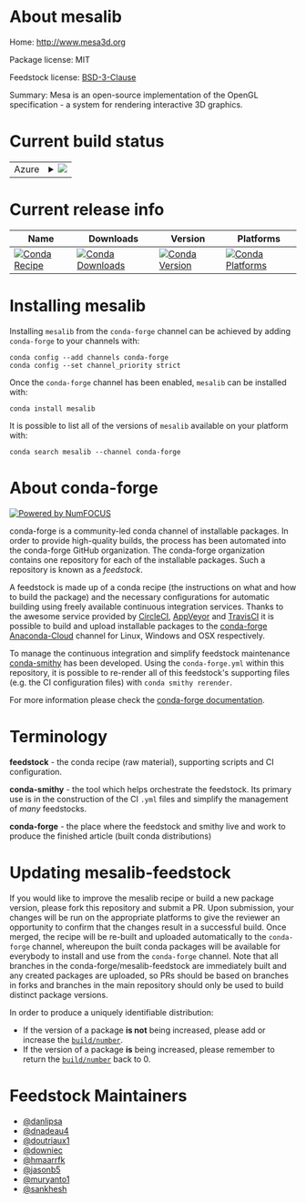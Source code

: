 About mesalib
=============

Home: http://www.mesa3d.org

Package license: MIT

Feedstock license: [BSD-3-Clause](https://github.com/conda-forge/mesalib-feedstock/blob/master/LICENSE.txt)

Summary: Mesa is an open-source implementation of the OpenGL specification - a system for rendering interactive 3D graphics.

Current build status
====================


<table>
    
  <tr>
    <td>Azure</td>
    <td>
      <details>
        <summary>
          <a href="https://dev.azure.com/conda-forge/feedstock-builds/_build/latest?definitionId=3084&branchName=master">
            <img src="https://dev.azure.com/conda-forge/feedstock-builds/_apis/build/status/mesalib-feedstock?branchName=master">
          </a>
        </summary>
        <table>
          <thead><tr><th>Variant</th><th>Status</th></tr></thead>
          <tbody><tr>
              <td>linux_64</td>
              <td>
                <a href="https://dev.azure.com/conda-forge/feedstock-builds/_build/latest?definitionId=3084&branchName=master">
                  <img src="https://dev.azure.com/conda-forge/feedstock-builds/_apis/build/status/mesalib-feedstock?branchName=master&jobName=linux&configuration=linux_64_" alt="variant">
                </a>
              </td>
            </tr><tr>
              <td>linux_aarch64</td>
              <td>
                <a href="https://dev.azure.com/conda-forge/feedstock-builds/_build/latest?definitionId=3084&branchName=master">
                  <img src="https://dev.azure.com/conda-forge/feedstock-builds/_apis/build/status/mesalib-feedstock?branchName=master&jobName=linux&configuration=linux_aarch64_" alt="variant">
                </a>
              </td>
            </tr><tr>
              <td>linux_ppc64le</td>
              <td>
                <a href="https://dev.azure.com/conda-forge/feedstock-builds/_build/latest?definitionId=3084&branchName=master">
                  <img src="https://dev.azure.com/conda-forge/feedstock-builds/_apis/build/status/mesalib-feedstock?branchName=master&jobName=linux&configuration=linux_ppc64le_" alt="variant">
                </a>
              </td>
            </tr><tr>
              <td>osx_64</td>
              <td>
                <a href="https://dev.azure.com/conda-forge/feedstock-builds/_build/latest?definitionId=3084&branchName=master">
                  <img src="https://dev.azure.com/conda-forge/feedstock-builds/_apis/build/status/mesalib-feedstock?branchName=master&jobName=osx&configuration=osx_64_" alt="variant">
                </a>
              </td>
            </tr><tr>
              <td>osx_arm64</td>
              <td>
                <a href="https://dev.azure.com/conda-forge/feedstock-builds/_build/latest?definitionId=3084&branchName=master">
                  <img src="https://dev.azure.com/conda-forge/feedstock-builds/_apis/build/status/mesalib-feedstock?branchName=master&jobName=osx&configuration=osx_arm64_" alt="variant">
                </a>
              </td>
            </tr>
          </tbody>
        </table>
      </details>
    </td>
  </tr>
</table>

Current release info
====================

| Name | Downloads | Version | Platforms |
| --- | --- | --- | --- |
| [![Conda Recipe](https://img.shields.io/badge/recipe-mesalib-green.svg)](https://anaconda.org/conda-forge/mesalib) | [![Conda Downloads](https://img.shields.io/conda/dn/conda-forge/mesalib.svg)](https://anaconda.org/conda-forge/mesalib) | [![Conda Version](https://img.shields.io/conda/vn/conda-forge/mesalib.svg)](https://anaconda.org/conda-forge/mesalib) | [![Conda Platforms](https://img.shields.io/conda/pn/conda-forge/mesalib.svg)](https://anaconda.org/conda-forge/mesalib) |

Installing mesalib
==================

Installing `mesalib` from the `conda-forge` channel can be achieved by adding `conda-forge` to your channels with:

```
conda config --add channels conda-forge
conda config --set channel_priority strict
```

Once the `conda-forge` channel has been enabled, `mesalib` can be installed with:

```
conda install mesalib
```

It is possible to list all of the versions of `mesalib` available on your platform with:

```
conda search mesalib --channel conda-forge
```


About conda-forge
=================

[![Powered by NumFOCUS](https://img.shields.io/badge/powered%20by-NumFOCUS-orange.svg?style=flat&colorA=E1523D&colorB=007D8A)](http://numfocus.org)

conda-forge is a community-led conda channel of installable packages.
In order to provide high-quality builds, the process has been automated into the
conda-forge GitHub organization. The conda-forge organization contains one repository
for each of the installable packages. Such a repository is known as a *feedstock*.

A feedstock is made up of a conda recipe (the instructions on what and how to build
the package) and the necessary configurations for automatic building using freely
available continuous integration services. Thanks to the awesome service provided by
[CircleCI](https://circleci.com/), [AppVeyor](https://www.appveyor.com/)
and [TravisCI](https://travis-ci.com/) it is possible to build and upload installable
packages to the [conda-forge](https://anaconda.org/conda-forge)
[Anaconda-Cloud](https://anaconda.org/) channel for Linux, Windows and OSX respectively.

To manage the continuous integration and simplify feedstock maintenance
[conda-smithy](https://github.com/conda-forge/conda-smithy) has been developed.
Using the ``conda-forge.yml`` within this repository, it is possible to re-render all of
this feedstock's supporting files (e.g. the CI configuration files) with ``conda smithy rerender``.

For more information please check the [conda-forge documentation](https://conda-forge.org/docs/).

Terminology
===========

**feedstock** - the conda recipe (raw material), supporting scripts and CI configuration.

**conda-smithy** - the tool which helps orchestrate the feedstock.
                   Its primary use is in the construction of the CI ``.yml`` files
                   and simplify the management of *many* feedstocks.

**conda-forge** - the place where the feedstock and smithy live and work to
                  produce the finished article (built conda distributions)


Updating mesalib-feedstock
==========================

If you would like to improve the mesalib recipe or build a new
package version, please fork this repository and submit a PR. Upon submission,
your changes will be run on the appropriate platforms to give the reviewer an
opportunity to confirm that the changes result in a successful build. Once
merged, the recipe will be re-built and uploaded automatically to the
`conda-forge` channel, whereupon the built conda packages will be available for
everybody to install and use from the `conda-forge` channel.
Note that all branches in the conda-forge/mesalib-feedstock are
immediately built and any created packages are uploaded, so PRs should be based
on branches in forks and branches in the main repository should only be used to
build distinct package versions.

In order to produce a uniquely identifiable distribution:
 * If the version of a package **is not** being increased, please add or increase
   the [``build/number``](https://docs.conda.io/projects/conda-build/en/latest/resources/define-metadata.html#build-number-and-string).
 * If the version of a package **is** being increased, please remember to return
   the [``build/number``](https://docs.conda.io/projects/conda-build/en/latest/resources/define-metadata.html#build-number-and-string)
   back to 0.

Feedstock Maintainers
=====================

* [@danlipsa](https://github.com/danlipsa/)
* [@dnadeau4](https://github.com/dnadeau4/)
* [@doutriaux1](https://github.com/doutriaux1/)
* [@downiec](https://github.com/downiec/)
* [@hmaarrfk](https://github.com/hmaarrfk/)
* [@jasonb5](https://github.com/jasonb5/)
* [@muryanto1](https://github.com/muryanto1/)
* [@sankhesh](https://github.com/sankhesh/)

